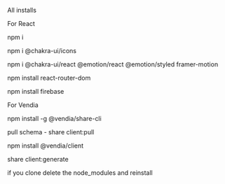 All installs

For React

npm i

npm i @chakra-ui/icons

npm i @chakra-ui/react @emotion/react @emotion/styled framer-motion

npm install react-router-dom

npm install firebase

For Vendia

npm install -g @vendia/share-cli

pull schema - share client:pull

npm install @vendia/client

share client:generate

if you clone delete the node_modules and reinstall
